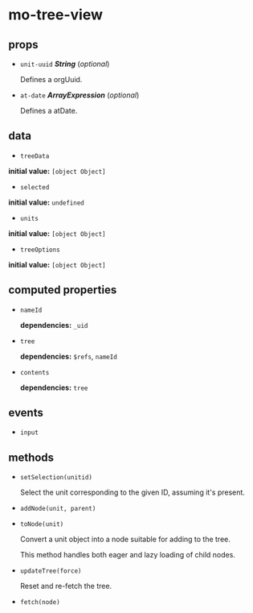 # mo-tree-view 

## props 

- `unit-uuid` ***String*** (*optional*) 

  Defines a orgUuid. 

- `at-date` ***ArrayExpression*** (*optional*) 

  Defines a atDate. 

## data 

- `treeData` 

**initial value:** `[object Object]` 

- `selected` 

**initial value:** `undefined` 

- `units` 

**initial value:** `[object Object]` 

- `treeOptions` 

**initial value:** `[object Object]` 

## computed properties 

- `nameId` 

   **dependencies:** `_uid` 

- `tree` 

   **dependencies:** `$refs`, `nameId` 

- `contents` 

   **dependencies:** `tree` 


## events 

- `input` 

## methods 

- `setSelection(unitid)` 

  Select the unit corresponding to the given ID, assuming it's present. 

- `addNode(unit, parent)` 

- `toNode(unit)` 

  Convert a unit object into a node suitable for adding to the
  tree.
  
  This method handles both eager and lazy loading of child nodes. 

- `updateTree(force)` 

  Reset and re-fetch the tree. 

- `fetch(node)` 

